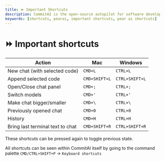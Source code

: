 ```yaml
---
title: ⏩ Important Shortcuts
description: CommitAI is the open-source autopilot for software development
keywords: [shortcuts, pearai, important shortcuts, pear ai shortcuts]
---
```


# ⏩ Important shortcuts

| Action                           | Mac      | Windows  |
| -------------------------------- | -------- | -------- |
| New chat (with selected code)    | `CMD+L`  | `CTRL+L` |
| Append selected code             | `CMD+SHIFT+L` | `CTRL+SHIFT+L` |
| Open/Close chat panel            | `CMD+;`  | `CTRL+;` |
| Switch models                    | `CMD+'`  | `CTRL+'` |
| Make chat bigger/smaller         | `CMD+\`  | `CTRL+\` |
| Previously opened chat           | `CMD+0`  | `CTRL+0` |
| History                          | `CMD+H`  | `CTRL+H` |
| Bring last terminal text to chat | `CMD+SHIFT+R` | `CTRL+SHIFT+R` |

These shortcuts can be pressed again to toggle previous state.

All shortcuts can be seen within CommitAI itself by going to the command palette `CMD/CTRL+SHIFT+P` → `Keyboard shortcuts`
